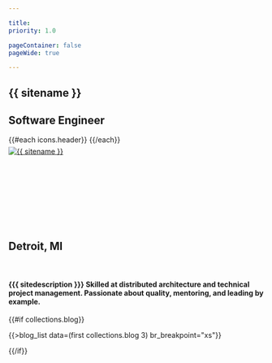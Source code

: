 ```yaml
---

title:
priority: 1.0

pageContainer: false
pageWide: true

---
```


<section class="d-flex flex-column text-center w-100 vh-100 text-shadow-sm">
    <div class="my-auto p-4">
        <h1 class="display-1">{{ sitename }}</h1>
        <h2>Software Engineer</h2>
        <p class="h1 mt-5">
            {{#each icons.header}}
                <a href="{{link}}" {{#if title}}title="{{title}}"{{/if}} class="text-dark text-decoration-none">
                    <span class="fa-stack align-top">
                        <i class="fal fa-circle fa-stack-2x"></i>
                        <i class="{{icon}} fa-stack-1x"></i>
                    </span>
                </a>
            {{/each}}
        </p>
    </div>
</section>

<section id="summary" class="d-flex flex-column text-center w-100 bg-light">
    <div class="position-absolute w-100 text-center" style="transform:translate(0%,-50%)">
        <a href="#" onclick="scrollToCenter('#summary'); return false;">
            <img src="{{gravatar.main}}?r=g&d=mp&s=256" alt="{{ sitename }}" class="mw-50 rounded-circle img-thumbnail bg-dark border-dark">
        </a>
    </div>
    <div style="height:128px; max-height:20vw;">&nbsp;</div> <!-- 256px/2 Gravatar spacer -->
    <div class="mw-md-75 my-6 mx-auto px-4">
        <h2>
            <i class="far fa-map-marker-alt"></i>
            Detroit, MI
        </h2>
        <br>
        <h4>
            {{{ sitedescription }}}
            Skilled at distributed architecture and technical project management.
            Passionate about quality, mentoring, and leading by example.
        </h4>
    </div>
</section>

{{#if collections.blog}}<section class="p-5 p-md-6 markdown">
    {{>blog_list data=(first collections.blog 3) br_breakpoint="xs"}}
</section>{{/if}}
